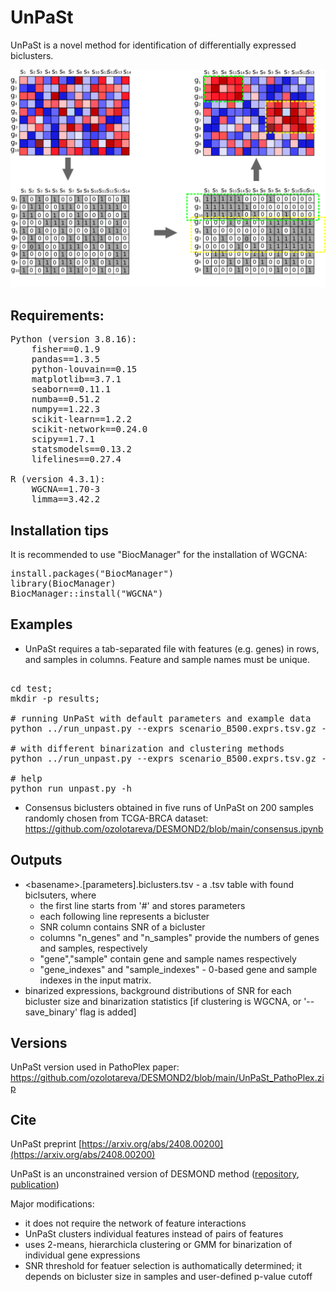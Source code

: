 # UnPaSt

UnPaSt is a novel method for identification of differentially expressed biclusters.

![alt text](./poster/DESMOND2_steps2.png)


## Requirements:
<pre>
Python (version 3.8.16):
    fisher==0.1.9
    pandas==1.3.5
    python-louvain==0.15
    matplotlib==3.7.1
    seaborn==0.11.1
    numba==0.51.2
    numpy==1.22.3
    scikit-learn==1.2.2
    scikit-network==0.24.0
    scipy==1.7.1
    statsmodels==0.13.2
    lifelines==0.27.4

R (version 4.3.1):
    WGCNA==1.70-3
    limma==3.42.2
</pre>

## Installation tips

It is recommended to use "BiocManager" for the installation of WGCNA:
<pre>
install.packages("BiocManager")
library(BiocManager)
BiocManager::install("WGCNA")
</pre>

## Examples
* UnPaSt requires a tab-separated file with features (e.g. genes) in rows, and samples in columns. Feature and sample names must be unique. 

<pre>

cd test;
mkdir -p results;

# running UnPaSt with default parameters and example data
python ../run_unpast.py --exprs scenario_B500.exprs.tsv.gz --basename results/scenario_B500

# with different binarization and clustering methods
python ../run_unpast.py --exprs scenario_B500.exprs.tsv.gz --basename results/scenario_B500 --binarization ward --clustering Louvain

# help
python run_unpast.py -h
</pre>

* Consensus biclusters obtained in five runs of UnPaSt on 200 samples randomly chosen from TCGA-BRCA dataset: https://github.com/ozolotareva/DESMOND2/blob/main/consensus.ipynb

## Outputs
* \<basename\>.[parameters].biclusters.tsv - a .tsv table with found biclsuters, where 
    - the first line starts from '#' and stores parameters
    - each following line represents a bicluster
    - SNR column contains SNR of a bicluster 
    - columns "n_genes" and "n_samples" provide the numbers of genes and samples, respectively 
    - "gene","sample" contain gene and sample names respectively
    - "gene_indexes" and  "sample_indexes" - 0-based gene and sample indexes in the input matrix.
* binarized expressions, background distributions of SNR for each bicluster size and binarization statistics [if clustering is WGCNA,  or  '--save_binary' flag is added]

## Versions
UnPaSt version used in PathoPlex paper: https://github.com/ozolotareva/DESMOND2/blob/main/UnPaSt_PathoPlex.zip 

## Cite 
UnPaSt preprint [https://arxiv.org/abs/2408.00200](https://arxiv.org/abs/2408.00200)

UnPaSt is an unconstrained version of DESMOND method ([repository](https://github.com/ozolotareva/DESMOND), [publication](https://academic.oup.com/bioinformatics/article/37/12/1691/6039116?login=true))

Major modifications:
 * it does not require the network of feature interactions 
 * UnPaSt clusters individual features instead of pairs of features
 * uses 2-means, hierarchicla clustering or GMM for binarization of individual gene expressions
 * SNR threshold for featuer selection is authomatically determined; it depends on bicluster size in samples and user-defined p-value cutoff
 
